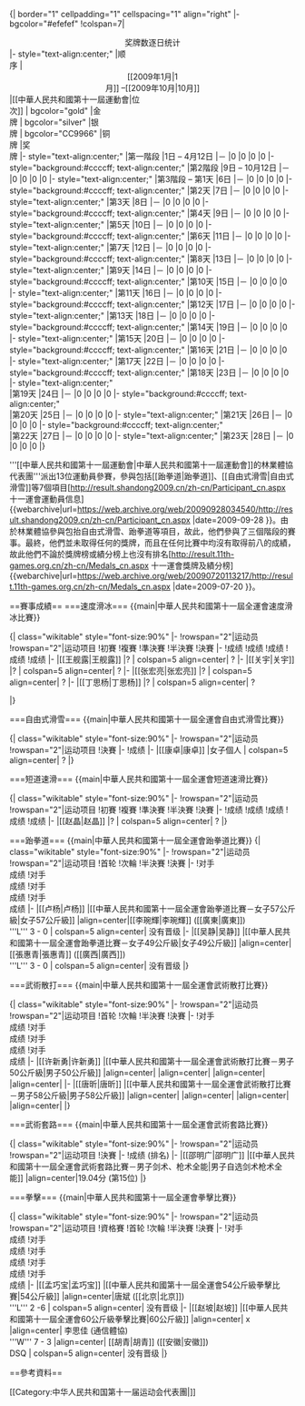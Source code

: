 {| border="1" cellpadding="1" cellspacing="1" align="right" 
|- bgcolor="#efefef"
!colspan=7| <center>奖牌数逐日统计 </center>
|- style="text-align:center;"
|顺<br>序
|<center> [[2009年1月|1<br>月]] –[[2009年10月|10月]]</center>
|[[中華人民共和國第十一屆運動會|位<br>次]]
| bgcolor="gold" |金<br>牌
| bgcolor="silver" |银<br>牌
| bgcolor="CC9966" |铜<br>牌
|奖<br>牌
|- style="text-align:center;"
|第一階段
|1日 – 4月12日
|－
|0
|0
|0
|0
|- style="background:#ccccff; text-align:center;"
|第2階段
|9日 – 10月12日
|－
|0
|0
|0
|0
|- style="text-align:center;"
|第3階段 – 第1天
|6日
|－
|0
|0
|0
|0
|- style="background:#ccccff; text-align:center;"
|第2天
|7日
|－
|0
|0
|0
|0
|- style="text-align:center;"
|第3天
|8日
|－
|0
|0
|0
|0
|- style="background:#ccccff; text-align:center;"
|第4天
|9日
|－
|0
|0
|0
|0
|- style="text-align:center;"
|第5天
|10日
|－
|0
|0
|0
|0
|- style="background:#ccccff; text-align:center;"
|第6天
|11日
|－
|0
|0
|0
|0
|- style="text-align:center;"
|第7天
|12日
|－
|0
|0
|0
|0
|- style="background:#ccccff; text-align:center;"
|第8天
|13日
|－
|0
|0
|0
|0
|- style="text-align:center;"
|第9天
|14日
|－
|0
|0
|0
|0
|- style="background:#ccccff; text-align:center;"
|第10天
|15日
|－
|0
|0
|0
|0
|- style="text-align:center;"
|第11天
|16日
|－
|0
|0
|0
|0
|- style="background:#ccccff; text-align:center;"
|第12天
|17日
|－
|0
|0
|0
|0
|- style="text-align:center;"
|第13天
|18日
|－
|0
|0
|0
|0
|- style="background:#ccccff; text-align:center;"
|第14天
|19日
|－
|0
|0
|0
|0
|- style="text-align:center;" 
|第15天
|20日
|－
|0
|0
|0
|0
|- style="background:#ccccff; text-align:center;" 
|第16天
|21日
|－
|0
|0
|0
|0
|- style="text-align:center;" 
|第17天
|22日
|－
|0
|0
|0
|0
|- style="background:#ccccff; text-align:center;" 
|第18天
|23日
|－
|0
|0
|0
|0
|- style="text-align:center;"  
|第19天
|24日
|－
|0
|0
|0
|0
|- style="background:#ccccff; text-align:center;"  
|第20天
|25日
|－
|0
|0
|0
|0
|- style="text-align:center;" 
|第21天
|26日
|－
|0
|0
|0
|0
|- style="background:#ccccff; text-align:center;"  
|第22天
|27日
|－
|0
|0
|0
|0
|- style="text-align:center;" 
|第23天
|28日
|－
|0
|0
|0
|0
|}

'''[[中華人民共和國第十一屆運動會|中華人民共和國第十一屆運動會]]的林業體協代表團'''派出13位運動員參賽，參與包括[[跆拳道|跆拳道]]、[[自由式滑雪|自由式滑雪]]等7個項目<ref>[http://result.shandong2009.cn/zh-cn/Participant_cn.aspx 十一運會運動員信息] {{webarchive|url=https://web.archive.org/web/20090928034540/http://result.shandong2009.cn/zh-cn/Participant_cn.aspx |date=2009-09-28 }}</ref>。由於林業體協參與包抬自由式滑雪、跆拳道等項目，故此，他們參與了三個階段的賽事。最終，他們並未取得任何的獎牌，而且在任何比賽中均沒有取得前八的成績，故此他們不論於獎牌榜或績分榜上也沒有排名<ref>[http://result.11th-games.org.cn/zh-cn/Medals_cn.aspx 十一運會獎牌及績分榜] {{webarchive|url=https://web.archive.org/web/20090720113217/http://result.11th-games.org.cn/zh-cn/Medals_cn.aspx |date=2009-07-20 }}</ref>。

==賽事成績==
===速度滑冰===
{{main|中華人民共和國第十一屆全運會速度滑冰比賽}}

{| class="wikitable" style="font-size:90%"
|-
!rowspan="2"|运动员
!rowspan="2"|运动项目
!初賽
!複賽
!準決賽
!半決賽
!決賽
|-
!成绩
!成绩
!成绩
!成绩
!成绩
|-
|[[王舰露|王舰露]]
|?
| colspan=5 align=center| ?
|-
|[[关宇|关宇]]
|?
| colspan=5 align=center| ?
|-
|[[张宏亮|张宏亮]]
|?
| colspan=5 align=center| ?
|-
|[[丁思杨|丁思杨]]
|?
| colspan=5 align=center| ?

|}

===自由式滑雪===
{{main|中華人民共和國第十一屆全運會自由式滑雪比賽}}

{| class="wikitable" style="font-size:90%"
|-
!rowspan="2"|运动员
!rowspan="2"|运动项目
!決賽
|-
!成绩
|-
|[[康卓|康卓]]
|女子個人
| colspan=5 align=center| ?
|}

===短道速滑===
{{main|中華人民共和國第十一屆全運會短道速滑比賽}}

{| class="wikitable" style="font-size:90%"
|-
!rowspan="2"|运动员
!rowspan="2"|运动项目
!初賽
!複賽
!準決賽
!半決賽
!決賽
|-
!成绩
!成绩
!成绩
!成绩
!成绩
|-
|[[赵晶|赵晶]]
|?
| colspan=5 align=center| ?
|}


===跆拳道===
{{main|中華人民共和國第十一屆全運會跆拳道比賽}}
{| class="wikitable" style="font-size:90%"
|-
!rowspan="2"|运动员
!rowspan="2"|运动项目
!首轮
!次輪
!半決賽
!決賽
|-
!对手<br/>成绩
!对手<br/>成绩
!对手<br/>成绩
!对手<br/>成绩
|-
|[[卢杨|卢杨]]
|[[中華人民共和國第十一屆全運會跆拳道比賽－女子57公斤級|女子57公斤級]]
|align=center|[[李琬輝|李琬輝]] ([[廣東|廣東]]) <br /> '''L''' 3 - 0
| colspan=5 align=center| 没有晋级
|-
|[[吴静|吴静]]
|[[中華人民共和國第十一屆全運會跆拳道比賽－女子49公斤級|女子49公斤級]]
|align=center|[[張惠青|張惠青]] ([[廣西|廣西]]) <br /> '''L''' 3 - 0
| colspan=5 align=center| 没有晋级
|}

===武術散打===
{{main|中華人民共和國第十一屆全運會武術散打比賽}}

{| class="wikitable" style="font-size:90%"
|-
!rowspan="2"|运动员
!rowspan="2"|运动项目
!首轮
!次輪
!半決賽
!決賽
|-
!对手<br/>成绩
!对手<br/>成绩
!对手<br/>成绩
!对手<br/>成绩
|-
|[[许新勇|许新勇]]
|[[中華人民共和國第十一屆全運會武術散打比賽－男子50公斤級|男子50公斤級]]
|align=center|
|align=center|
|align=center|
|align=center|
|-
|[[唐昕|唐昕]]
|[[中華人民共和國第十一屆全運會武術散打比賽－男子58公斤級|男子58公斤級]]
|align=center|
|align=center|
|align=center|
|align=center|
|}

===武術套路===
{{main|中華人民共和國第十一屆全運會武術套路比賽}}

{| class="wikitable" style="font-size:90%"
|-
!rowspan="2"|运动员
!rowspan="2"|运动项目
!決賽
|-
!成绩 (排名)
|-
|[[邵明广|邵明广]]
|[[中華人民共和國第十一屆全運會武術套路比賽－男子剑术、枪术全能|男子自选剑术枪术全能]]
|align=center|19.04分 (第15位)
|}

===拳擊===
{{main|中華人民共和國第十一屆全運會拳擊比賽}}

{| class="wikitable" style="font-size:90%"
|-
!rowspan="2"|运动员
!rowspan="2"|运动项目
!資格賽
!首轮
!次輪
!半決賽
!決賽
|-
!对手<br/>成绩
!对手<br/>成绩
!对手<br/>成绩
!对手<br/>成绩
!对手<br/>成绩
|-
|[[孟巧宝|孟巧宝]]
|[[中華人民共和國第十一屆全運會54公斤級拳擊比賽|54公斤級]]
|align=center|唐斌 ([[北京|北京]])<br> '''L''' 2 -6
| colspan=5 align=center| 没有晋级
|-
|[[赵坡|赵坡]]
|[[中華人民共和國第十一屆全運會60公斤級拳擊比賽|60公斤級]]
|align=center| x
|align=center| 李思佳 (通信體協)<br>'''W''' 7 - 3
|align=center| [[胡青|胡青]] ([[安徽|安徽]])<br> DSQ
| colspan=5 align=center| 没有晋级
|}

==參考資料==
<div class="references-small">
<references />
</div>


[[Category:中华人民共和国第十一届运动会代表團|]]